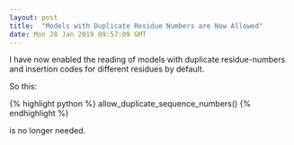 ```yaml
---
layout: post
title:  "Models with Duplicate Residue Numbers are Now Allowed"
date: Mon 28 Jan 2019 09:57:09 GMT
---
```


I have now enabled the reading of models with duplicate residue-numbers and insertion codes
for different residues by default.

So this:

{% highlight python %}
allow_duplicate_sequence_numbers()
{% endhighlight %}

is no longer needed.

